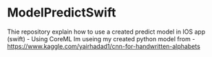 # ModelPredictSwift
Thie repository explain how to use a created predict model in IOS app (swift) - Using CoreML
Im useing my created python model from - https://www.kaggle.com/yairhadad1/cnn-for-handwritten-alphabets
